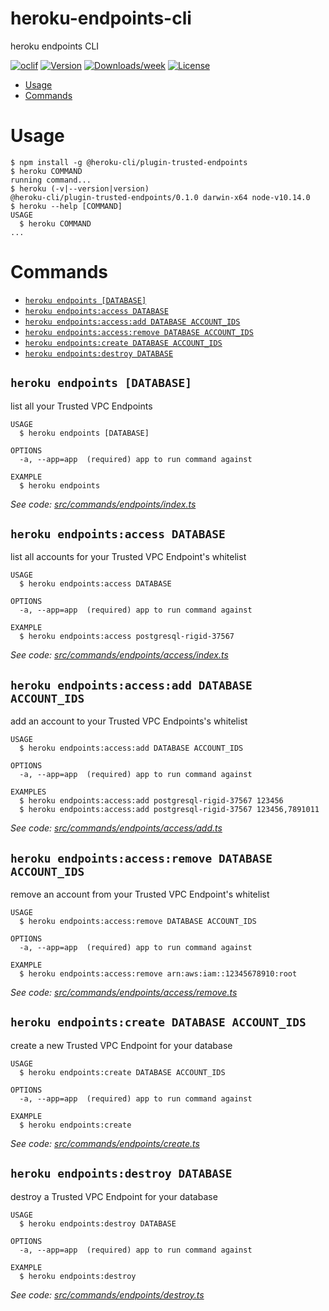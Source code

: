 heroku-endpoints-cli
=======================

heroku endpoints CLI

[![oclif](https://img.shields.io/badge/cli-oclif-brightgreen.svg)](https://oclif.io)
[![Version](https://img.shields.io/npm/v/heroku-endpoints-cli.svg)](https://npmjs.org/package/heroku-privatelinks-cli)
[![Downloads/week](https://img.shields.io/npm/dw/heroku-endpoints-cli.svg)](https://npmjs.org/package/heroku-privatelinks-cli)
[![License](https://img.shields.io/npm/l/heroku-endpoints-cli.svg)](https://github.com/brettgoulder/heroku-endpoints-cli/blob/master/package.json)

<!-- toc -->
* [Usage](#usage)
* [Commands](#commands)
<!-- tocstop -->
# Usage
<!-- usage -->
```sh-session
$ npm install -g @heroku-cli/plugin-trusted-endpoints
$ heroku COMMAND
running command...
$ heroku (-v|--version|version)
@heroku-cli/plugin-trusted-endpoints/0.1.0 darwin-x64 node-v10.14.0
$ heroku --help [COMMAND]
USAGE
  $ heroku COMMAND
...
```
<!-- usagestop -->
# Commands
<!-- commands -->
* [`heroku endpoints [DATABASE]`](#heroku-endpoints-database)
* [`heroku endpoints:access DATABASE`](#heroku-endpointsaccess-database)
* [`heroku endpoints:access:add DATABASE ACCOUNT_IDS`](#heroku-endpointsaccessadd-database-account-ids)
* [`heroku endpoints:access:remove DATABASE ACCOUNT_IDS`](#heroku-endpointsaccessremove-database-account-ids)
* [`heroku endpoints:create DATABASE ACCOUNT_IDS`](#heroku-endpointscreate-database-account-ids)
* [`heroku endpoints:destroy DATABASE`](#heroku-endpointsdestroy-database)

## `heroku endpoints [DATABASE]`

list all your Trusted VPC Endpoints

```
USAGE
  $ heroku endpoints [DATABASE]

OPTIONS
  -a, --app=app  (required) app to run command against

EXAMPLE
  $ heroku endpoints
```

_See code: [src/commands/endpoints/index.ts](https://github.com/heroku/heroku-endpoints-cli/blob/v0.1.0/src/commands/endpoints/index.ts)_

## `heroku endpoints:access DATABASE`

list all accounts for your Trusted VPC Endpoint's whitelist

```
USAGE
  $ heroku endpoints:access DATABASE

OPTIONS
  -a, --app=app  (required) app to run command against

EXAMPLE
  $ heroku endpoints:access postgresql-rigid-37567
```

_See code: [src/commands/endpoints/access/index.ts](https://github.com/heroku/heroku-endpoints-cli/blob/v0.1.0/src/commands/endpoints/access/index.ts)_

## `heroku endpoints:access:add DATABASE ACCOUNT_IDS`

add an account to your Trusted VPC Endpoints's whitelist

```
USAGE
  $ heroku endpoints:access:add DATABASE ACCOUNT_IDS

OPTIONS
  -a, --app=app  (required) app to run command against

EXAMPLES
  $ heroku endpoints:access:add postgresql-rigid-37567 123456
  $ heroku endpoints:access:add postgresql-rigid-37567 123456,7891011
```

_See code: [src/commands/endpoints/access/add.ts](https://github.com/heroku/heroku-endpoints-cli/blob/v0.1.0/src/commands/endpoints/access/add.ts)_

## `heroku endpoints:access:remove DATABASE ACCOUNT_IDS`

remove an account from your Trusted VPC Endpoint's whitelist

```
USAGE
  $ heroku endpoints:access:remove DATABASE ACCOUNT_IDS

OPTIONS
  -a, --app=app  (required) app to run command against

EXAMPLE
  $ heroku endpoints:access:remove arn:aws:iam::12345678910:root
```

_See code: [src/commands/endpoints/access/remove.ts](https://github.com/heroku/heroku-endpoints-cli/blob/v0.1.0/src/commands/endpoints/access/remove.ts)_

## `heroku endpoints:create DATABASE ACCOUNT_IDS`

create a new Trusted VPC Endpoint for your database

```
USAGE
  $ heroku endpoints:create DATABASE ACCOUNT_IDS

OPTIONS
  -a, --app=app  (required) app to run command against

EXAMPLE
  $ heroku endpoints:create
```

_See code: [src/commands/endpoints/create.ts](https://github.com/heroku/heroku-endpoints-cli/blob/v0.1.0/src/commands/endpoints/create.ts)_

## `heroku endpoints:destroy DATABASE`

destroy a Trusted VPC Endpoint for your database

```
USAGE
  $ heroku endpoints:destroy DATABASE

OPTIONS
  -a, --app=app  (required) app to run command against

EXAMPLE
  $ heroku endpoints:destroy
```

_See code: [src/commands/endpoints/destroy.ts](https://github.com/heroku/heroku-endpoints-cli/blob/v0.1.0/src/commands/endpoints/destroy.ts)_
<!-- commandsstop -->

